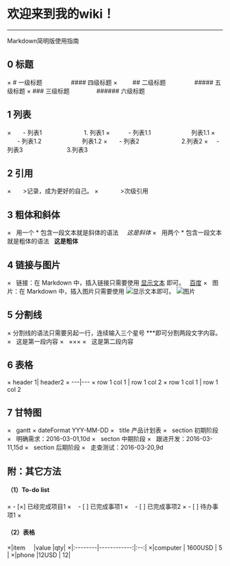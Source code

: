 # 欢迎来到我的wiki！
***
Markdown简明版使用指南
## 0 标题
×         # 一级标题                  #### 四级标题
×         ## 二级标题                 ##### 五级标题
×         ### 三级标题                ###### 六级标题
## 1 列表                                  
×        - 列表1                         1. 列表1
×            - 列表1.1                        列表1.1
×            - 列表1.2                        列表1.2
×        - 列表2                          2.列表2 
×        - 列表3                          3.列表3
## 2 引用
×        >记录，成为更好的自己。
×             >次级引用
## 3 粗体和斜体
×   用一个 * 包含一段文本就是斜体的语法     *这是斜体*
×   用两个 * 包含一段文本就是粗体的语法   **这是粗体**
## 4 链接与图片
×   链接：在 Markdown 中，插入链接只需要使用 [显示文本](链接地址) 即可。   [百度](www.baidu.com)
×   图片：在 Markdown 中，插入图片只需要使用 ![显示文本](图片链接地址)即可。 ![图片](www.baidu.com×ico.png)
## 5 分割线
×   分割线的语法只需要另起一行，连续输入三个星号 ***即可分割两段文字内容。
×   这是第一段内容
×   ×××
×   这是第二段内容
## 6 表格
×    header 1| header2
×    ---|---
×    row 1 col 1 | row 1 col 2
×    row 1 col 1 | row 1 col 2
## 7 甘特图 
×   gantt
×   dateFormat  YYY-MM-DD
×   title 产品计划表
×   section 初期阶段
×   明确需求：2016-03-01,10d
×   secton 中期阶段
×   跟进开发：2016-03-11,15d
×   section 后期阶段
×   走查测试：2016-03-20,9d

## 附：其它方法

#### （1）To-do list
× - [×] 已经完成项目1
×    - [ ] 已完成事项1
×    - [ ] 已完成事项2
× - [ ] 待办事项1
×
#### （2）表格
×|item      |value         |qty|
×|:--------|------------:|:--:|
×|computer |  1600USD    |  5 |
×|phone    |12USD        |  12|





